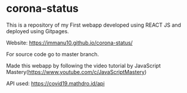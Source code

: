 # corona-status

This is a repository of my First webapp developed using REACT JS and deployed using Gitpages.

Website: https://immanu10.github.io/corona-status/ 

For source code go to master branch.

Made this webapp by following the video tutorial by JavaScript Mastery(https://www.youtube.com/c/JavaScriptMastery)

API used: https://covid19.mathdro.id/api
